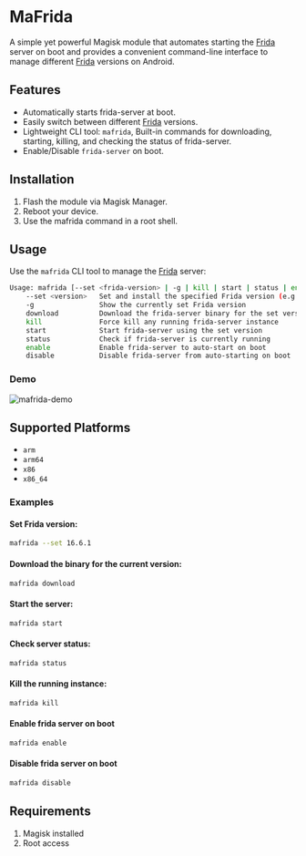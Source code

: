# MaFrida

A simple yet powerful Magisk module that automates starting the [Frida](https://github.com/frida/frida) server on boot and provides a convenient command-line interface to manage different [Frida](https://github.com/frida/frida) versions on Android.


## Features

- Automatically starts frida-server at boot.
- Easily switch between different [Frida](https://github.com/frida/frida) versions.
- Lightweight CLI tool: `mafrida`, Built-in commands for downloading, starting, killing, and checking the status of frida-server.
- Enable/Disable `frida-server` on boot.

## Installation

1) Flash the module via Magisk Manager.
2) Reboot your device.
3) Use the mafrida command in a root shell.

## Usage

Use the `mafrida` CLI tool to manage the [Frida](https://github.com/frida/frida) server:

```sh
Usage: mafrida [--set <frida-version> | -g | kill | start | status | enable | disable]
    --set <version>   Set and install the specified Frida version (e.g., 16.6.1)
    -g                Show the currently set Frida version
    download          Download the frida-server binary for the set version
    kill              Force kill any running frida-server instance
    start             Start frida-server using the set version
    status            Check if frida-server is currently running
    enable            Enable frida-server to auto-start on boot
    disable           Disable frida-server from auto-starting on boot
```

### Demo

![mafrida-demo](https://gist.github.com/user-attachments/assets/3d85d667-5727-4bda-974f-2dad72f33c78)


## Supported Platforms
- `arm`
- `arm64`
- `x86`
- `x86_64`


### Examples

#### Set Frida version:

```sh
mafrida --set 16.6.1
```

#### Download the binary for the current version:

```sh
mafrida download
```

#### Start the server:

```sh
mafrida start
```

#### Check server status:

```sh
mafrida status
```

#### Kill the running instance:

```sh
mafrida kill
````

#### Enable frida server on boot
```sh
mafrida enable
```

#### Disable frida server on boot
```sh
mafrida disable
```

## Requirements

1) Magisk installed
2) Root access

